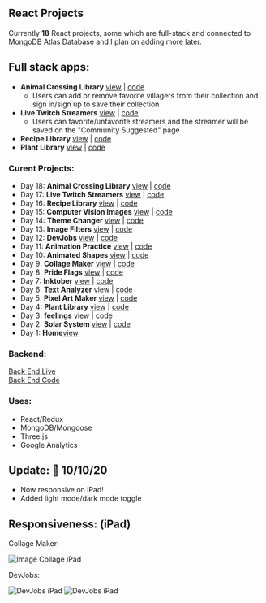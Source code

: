 ## React Projects
Currently **18** React projects, some which are full-stack and connected to MongoDB Atlas Database and I plan on adding more later.<br>
## Full stack apps: 
- **Animal Crossing Library** [view](http://kathleenwang15projects.surge.sh/day/18) | [code](https://github.com/kathleenfwang/15-React-Projects/blob/master/src/pages/Day22.js)
   - Users can add or remove favorite villagers from their collection and sign in/sign up to save their collection
- **Live Twitch Streamers** [view](http://kathleenwang15projects.surge.sh/day/17) | [code](https://github.com/kathleenfwang/15-React-Projects/blob/master/src/pages/Day21.js)
   - Users can favorite/unfavorite streamers and the streamer will be saved on the "Community Suggested" page 
- **Recipe Library** [view](http://kathleenwang15projects.surge.sh/day/16) | [code](https://github.com/kathleenfwang/15-React-Projects/blob/master/src/pages/Day20.js)
- **Plant Library** [view](http://kathleenwang15projects.surge.sh/day/4) | [code](https://github.com/kathleenfwang/15-React-Projects/blob/master/src/pages/Day6.js)

### Curent Projects:
- Day 18: **Animal Crossing Library** [view](http://kathleenwang15projects.surge.sh/day/18) | [code](https://github.com/kathleenfwang/15-React-Projects/blob/master/src/pages/Day22.js)
- Day 17: **Live Twitch Streamers** [view](http://kathleenwang15projects.surge.sh/day/17) | [code](https://github.com/kathleenfwang/15-React-Projects/blob/master/src/pages/Day21.js)
- Day 16: **Recipe Library** [view](http://kathleenwang15projects.surge.sh/day/16) | [code](https://github.com/kathleenfwang/15-React-Projects/blob/master/src/pages/Day20.js)
- Day 15: **Computer Vision Images** [view](http://kathleenwang15projects.surge.sh/day/15) | [code](https://github.com/kathleenfwang/15-React-Projects/blob/master/src/pages/Day19.js)
- Day 14: **Theme Changer** [view](http://kathleenwang15projects.surge.sh/day/14) | [code](https://github.com/kathleenfwang/15-React-Projects/blob/master/src/pages/Day18.js)
- Day 13: **Image Filters** [view](http://kathleenwang15projects.surge.sh/day/13) | [code](https://github.com/kathleenfwang/15-React-Projects/blob/master/src/pages/Day17.js)
- Day 12: **DevJobs** [view](http://kathleenwang15projects.surge.sh/day/12) | [code](https://github.com/kathleenfwang/15-React-Projects/blob/master/src/pages/Day16.js)
- Day 11: **Animation Practice** [view](http://kathleenwang15projects.surge.sh/day/11)  | [code](https://github.com/kathleenfwang/15-React-Projects/blob/master/src/pages/Day14.js)
- Day 10: **Animated Shapes** [view](http://kathleenwang15projects.surge.sh/day/10)  | [code](https://github.com/kathleenfwang/15-React-Projects/blob/master/src/pages/Day13.js)
- Day 9: **Collage Maker** [view](http://kathleenwang15projects.surge.sh/day/9) | [code](https://github.com/kathleenfwang/15-React-Projects/blob/master/src/pages/Day11.js)
- Day 8: **Pride Flags** [view](http://kathleenwang15projects.surge.sh/day/8) | [code](https://github.com/kathleenfwang/15-React-Projects/blob/master/src/pages/Day10.js)
- Day 7: **Inktober** [view](http://kathleenwang15projects.surge.sh/day/7) | [code](https://github.com/kathleenfwang/15-React-Projects/blob/master/src/pages/Day9.js)
- Day 6: **Text Analyzer** [view](http://kathleenwang15projects.surge.sh/day/6) | [code](https://github.com/kathleenfwang/15-React-Projects/blob/master/src/pages/Day8.js)
- Day 5: **Pixel Art Maker** [view](http://kathleenwang15projects.surge.sh/day/7) | [code](https://github.com/kathleenfwang/15-React-Projects/blob/master/src/pages/Day5.js)
- Day 4: **Plant Library** [view](http://kathleenwang15projects.surge.sh/day/4) | [code](https://github.com/kathleenfwang/15-React-Projects/blob/master/src/pages/Day6.js)
- Day 3: **feelings** [view](http://kathleenwang15projects.surge.sh/day/3) | [code](https://github.com/kathleenfwang/15-React-Projects/blob/master/src/pages/Day4.js)
- Day 2: **Solar System** [view](http://kathleenwang15projects.surge.sh/day/2) | [code](https://github.com/kathleenfwang/15-React-Projects/blob/master/src/pages/Day2.js)
- Day 1: **Home**[view](kathleenwang15projects.surge.sh/)
### Backend: 
[Back End Live](http://plant-app-1.herokuapp.com/plants)<br>
[Back End Code](https://github.com/kathleenfwang/react-backend-apis)<br>
### Uses: 
- React/Redux 
- MongoDB/Mongoose 
- Three.js 
- Google Analytics
## Update: 🎉 10/10/20
* Now responsive on iPad!
* Added light mode/dark mode toggle
## Responsiveness: (iPad)
Collage Maker: 

![Image Collage iPad](https://media.discordapp.net/attachments/701277128951595030/765401705256058910/image.png?width=338&height=400)

DevJobs:

![DevJobs iPad](https://media.discordapp.net/attachments/701277128951595032/770106251278942238/e1d7e1da24862750caff501a3e99bfc6.png?width=395&height=577)
![DevJobs iPad](https://media.discordapp.net/attachments/701277128951595032/770106821285117952/2020-10-25.png?width=395&height=577)
 
